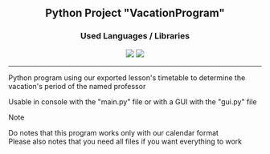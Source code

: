 <div align="center">
  <h2> Python Project "VacationProgram" </h2>
</div>

<div align="center">
  <h3> Used Languages / Libraries </h3>
  <a href="https://www.w3schools.com/python/default.asp"><img src="https://img.shields.io/badge/Python-FFD43B?style=for-the-badge&logo=python&logoColor=blue"></a>
  <a href="https://www.w3schools.com/python/pandas/default.asp"><img src="https://img.shields.io/badge/Pandas-2C2D72?style=for-the-badge&logo=pandas&logoColor=white"></a>
</div> <hr>

Python program using our exported lesson's timetable to determine the vacation's period of the named professor

Usable in console with the "main.py" file or with a GUI with the "gui.py" file 

>[!NOTE]
> Do notes that this program works only with our calendar format  
> Please also notes that you need all files if you want everything to work
